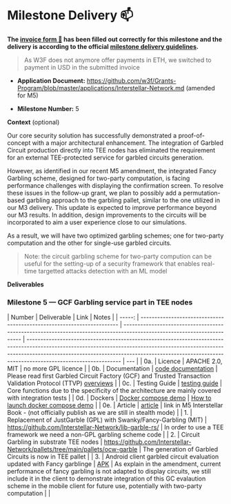# Milestone Delivery :mailbox:

**The [invoice form :pencil:](https://docs.google.com/forms/d/e/1FAIpQLSfmNYaoCgrxyhzgoKQ0ynQvnNRoTmgApz9NrMp-hd8mhIiO0A/viewform) has been filled out correctly for this milestone and the delivery is according to the official [milestone delivery guidelines](https://github.com/w3f/Grants-Program/blob/master/docs/milestone-deliverables-guidelines.md).**

> As W3F does not anymore offer payments in ETH, we switched to payment in USD in the submitted invoice

- **Application Document:** https://github.com/w3f/Grants-Program/blob/master/applications/Interstellar-Network.md (amended for M5)

- **Milestone Number:** 5

**Context** (optional)

Our core security solution has successfully demonstrated a proof-of-concept with a major architectural enhancement.
The integration of Garbled Circuit production directly into TEE nodes has eliminated the requirement
for an external TEE-protected service for garbled circuits generation.

However, as identified in our recent M5 amendment, the integrated Fancy Garbling scheme, designed for two-party computation,
is facing performance challenges with displaying the confirmation screen. To resolve these issues in the follow-up grant, we plan to possibly add
a permutation-based garbling approach to the garbling pallet, similar to the one utilized in our M3 delivery.
This update is expected to improve performance beyond our M3 results. In addition, design improvements to the circuits will be incorporated
to aim a user experience close to our simulations.

As a result, we will have two optimized garbling schemes; one for two-party computation and the other for single-use garbled circuits.

> Note: the circuit garbling scheme for two-party compution can be useful for the setting-up of a security framework that enables real-time targetted attacks detection with an ML model

**Deliverables**

### Milestone 5 — GCF Garbling service part in TEE nodes

| Number | Deliverable                                                            | Link                                                                                                                    | Notes                                                                                                                                                                                                                                                                        |
| -----: | ---------------------------------------------------------------------- | ----------------------------------------------------------------------------------------------------------------------- | ---------------------------------------------------------------------------------------------------------------------------------------------------------------------------------------------------------------------------------------------------------------------------- | --- |
|    0a. | Licence                                                                | APACHE 2.0, MIT                                                                                                         | no more GPL licence                                                                                                                                                                                                                                                          |
|    0b. | Documentation                                                          | [code documentation](https://book.interstellar.gg/M5.html#code-documentation)                                           | Please read first Garbled Circuit Factory (GCF) and Trusted Transaction Validation Protocol (TTVP) [overviews](https://book.interstellar.gg/M5.html#garbled-circuit-factory-gcf-overview)                                                                                    |
|    0c. | Testing Guide                                                          | [testing guide](https://book.interstellar.gg/M5.html#testing-guide)                                                     | Core functions due to the specificity of the architecture are mainly covered with integration tests                                                                                                                                                                          |
|    0d. | Dockers                                                                | [Docker compose demo](https://github.com/Interstellar-Network/Interstellar-Book/blob/docker-compose/docker-compose.yml) | [How to launch docker compose demo](https://book.interstellar.gg/M5_demo_tutorial.html)                                                                                                                                                                                      |
|    0e. | Article                                                                | [article](https://book.interstellar.gg/M5.html#article)                                                                 | link in M5 Interstellar Book - (not officially publish as we are still in stealth mode)                                                                                                                                                                                      |
|     1. | Replacement of JustGarble (GPL) with Swanky/Fancy-Garbling (MIT)       | https://github.com/Interstellar-Network/lib-garble-rs/                                                                  | In order to use a TEE framework we need a non-GPL garbling scheme code                                                                                                                                                                                                       |
|     2. | Circuit Garbling in substrate TEE nodes                                | https://github.com/Interstellar-Network/pallets/tree/main/pallets/ocw-garble                                            | The generation of Garbled Circuits is now in TEE pallet                                                                                                                                                                                                                      |
|     3. | Android client garbled circuit evaluation updated with Fancy garblinge | [APK](https://github.com/Interstellar-Network/wallet-app/releases/tag/milestone5)                                       | As explain in the amendment, current performance of fancy garbling is not adapted to display circuits, we still include it in the client to demonstrate integration of this GC evalaution scheme in the mobile client for future use, potentially with two-party computation |     |
